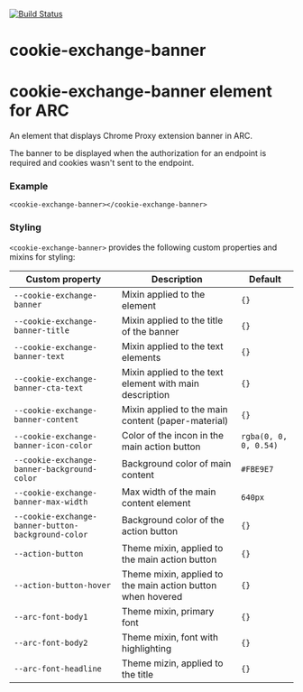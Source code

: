 [![Build Status](https://travis-ci.org/advanced-rest-client/cookie-exchange-banner.svg?branch=stage)](https://travis-ci.org/advanced-rest-client/cookie-exchange-banner)  

# cookie-exchange-banner

# cookie-exchange-banner element for ARC

An element that displays Chrome Proxy extension banner in ARC.

The banner to be displayed when the authorization for an endpoint is required
and cookies wasn't sent to the endpoint.

### Example
```
<cookie-exchange-banner></cookie-exchange-banner>
```

### Styling
`<cookie-exchange-banner>` provides the following custom properties and mixins for styling:

Custom property | Description | Default
----------------|-------------|----------
`--cookie-exchange-banner` | Mixin applied to the element | `{}`
`--cookie-exchange-banner-title` | Mixin applied to the title of the banner | `{}`
`--cookie-exchange-banner-text` | Mixin applied to the text elements | `{}`
`--cookie-exchange-banner-cta-text` | Mixin applied to the text element with main description | `{}`
`--cookie-exchange-banner-content` | Mixin applied to the main content (paper-material) | `{}`
`--cookie-exchange-banner-icon-color` | Color of the incon in the main action button  | `rgba(0, 0, 0, 0.54)`
`--cookie-exchange-banner-background-color` | Background color of main content  | `#FBE9E7`
`--cookie-exchange-banner-max-width` | Max width of the main content element | `640px`
`--cookie-exchange-banner-button-background-color` | Background color of the action button | `{}`
`--action-button` | Theme mixin, applied to the main action button | `{}`
`--action-button-hover` | Theme mixin, applied to the main action button when hovered | `{}`
`--arc-font-body1` | Theme mixin, primary font | `{}`
`--arc-font-body2` | Theme mixin, font with highlighting | `{}`
`--arc-font-headline` | Theme mizin, applied to the title | `{}`

